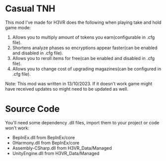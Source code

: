 # Casual TNH
This mod I've made for H3VR does the following when playing take and hold game mode:
1. Allows you to multiply amount of tokens you earn(configurable in .cfg file).
2. Shortens analyze phases so encryptions appear faster(can be enabled and disabled in .cfg file).
3. Allows you to reroll items for free(can be enabled and disabled in .cfg file).
4. Allows you to change cost of upgrading magazines(can be configured in .cfg file).

Note: This mod was written in 13/10/2023.
If it doesn't work game might have received updates so might need to be updated as well.

# Source Code
You'll need some dependency .dll files, import them to your project or code won't work:

* BepInEx.dll from BepInEx/core
* 0Harmony.dll from BepInEx/core
* Assembly-CSharp.dll from H3VR_Data/Managed
* UnityEngine.dll from H3VR_Data/Managed
